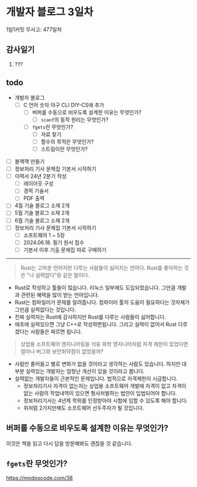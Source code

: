 # 개발자 블로그 3일차

1일1커밋 무사고: 477일차

## 감사일기

1. ???

## todo

- 개발자 블로그
  - [ ] C 언어 숫자 야구 CLI DIY-CS에 추가
    - [ ] 버퍼를 수동으로 비우도록 설계한 이유는 무엇인가?
      - [ ] `scanf`의 동작 원리는 무엇인가?
    - [ ] `fgets`란 무엇인가?
      - [ ] 자료 찾기
      - [ ] 함수의 목적은 무엇인가?
      - [ ] 스트림이란 무엇인가?
- [ ] 블랙잭 만들기
- [ ] 정보처리 기사 문제집 기본서 시작하기
- [ ] 이력서 24년 2분기 작성
  - [ ] 레이아웃 구성
  - [ ] 경력 기술서
  - [ ] PDF 출력
- [ ] 4월 기술 블로그 소재 2개
- [ ] 5월 기술 블로그 소재 2개
- [ ] 6월 기술 블로그 소재 2개
- [ ] 정보처리 기사 문제집 기본서 시작하기
  - [ ] 소프트웨어 1 ~ 5장
  - [ ] 2024.06.18. 필기 원서 접수
  - [ ] 기본서 이후 기출 문제집 따로 구매하기

---

> Rust는 고마운 언어지만 다루는 사람들이 싫어지는 언어다. Rust를 좋아하는 것은 "나 실력없다"랑 같은 말이다.

- Rust로 작성하고 툴들이 많습니다. 리눅스 일부에도 도입되었습니다. 그만큼 개발과 관련된 혜택을 많이 받는 언어입니다.
- Rust는 컴파일러가 문제를 알려줍니다. 컴파이러 툴의 도움이 필요하다는 것자체가 그만큼 실력없다는 것입니다.
- 진짜 실력자는 Rust에 감사하지만 Rust를 다루는 사람들이 싫어합니다.
- 애초에 실력있으면 그냥 C++로 작성하면됩니다. 그리고 실력이 없어서 Rust 다루겠다는 사람들은 짜르면 됩니다.

> 상업용 소프트웨어 엔지니어링을 석유 화학 엔지니어처럼 자격 제한이 있었다면 얼마나 버그와 보안취약점이 없었을까?

- 사람만 줄어들고 별로 변화가 없을 것이라고 생각하는 사람도 있습니다. 하지만 대부분 실력있는 개발자는 엄청난 개선이 있을 것이라고 봅니다.
- 실력없는 개발자들이 근본적인 문제입니다. 법적으로 자격제한이 시급합니다.
  - 정보처리기사 자격이 없는자는 상업용 소프트웨어 개발에 자격이 없고 자격이 없는 사람의 작업내역이 있으면 형사처벌하는 법안이 입법되어야 합니다.
  - 정보처리기사는 4년제 학위를 인정받아야 시험에 임할 수 있도록 해야 합니다.
  - 위처럼 2가지만해도 소프트웨어 선두주자가 될 것입니다.

## 버퍼를 수동으로 비우도록 설계한 이유는 무엇인가?

이것은 책을 읽고 다시 답을 방문해봐도 괜찮을 것 같습니다.

## `fgets`란 무엇인가?

https://modoocode.com/38
